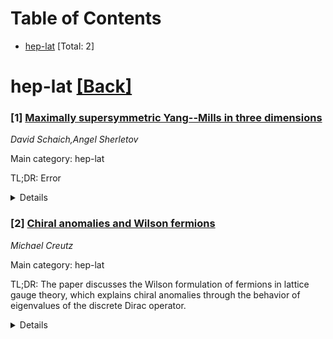 <div id=toc></div>

# Table of Contents

- [hep-lat](#hep-lat) [Total: 2]


<div id='hep-lat'></div>

# hep-lat [[Back]](#toc)

### [1] [Maximally supersymmetric Yang--Mills in three dimensions](https://arxiv.org/abs/2510.18140)
*David Schaich,Angel Sherletov*

Main category: hep-lat

TL;DR: Error


<details>
  <summary>Details</summary>
Motivation: Error

Method: Error

Result: Error

Conclusion: Error

Abstract: We present the latest results from our ongoing lattice field theory
investigations of maximally supersymmetric Yang--Mills theory in three
space-time dimensions, focusing on its non-perturbative phase diagram.
Exploiting a lattice formulation that preserves a subset of the supersymmetry
algebra at non-zero lattice spacing, we study the 'spatial deconfinement' phase
transition that holography relates to the transition between localized and
homogeneous black branes in the dual quantum gravity. Fixing $N_L^2 \times 8$
lattice volumes and N=8 colors in the SU(N) gauge group, we consider four
aspect ratios $\alpha = N_L / N_T \leq 4$ corresponding to $N_L = 16$, $20$,
$24$ and $32$. The transition temperatures we determine are in good agreement
with the low-temperature, large-N holographic expectation $T_c \propto
\alpha^3$.

</details>


### [2] [Chiral anomalies and Wilson fermions](https://arxiv.org/abs/2510.18693)
*Michael Creutz*

Main category: hep-lat

TL;DR: The paper discusses the Wilson formulation of fermions in lattice gauge theory, which explains chiral anomalies through the behavior of eigenvalues of the discrete Dirac operator.


<details>
  <summary>Details</summary>
Motivation: To provide a unified description of chiral anomalies within the standard model using the Wilson formulation, and to explore the non-perturbative aspects that connect different topological sectors via the collision of eigenvalue pairs.

Method: The method involves analyzing the discrete Dirac operator, which is broken down into two by two blocks, and studying the possible eigenvalues that can form complex pairs or separate into real values with specific chirality.

Result: The analysis reveals that the collision of eigenvalue pairs happens outside the perturbative region and this phenomenon provides a transition path between distinct topological sectors.

Conclusion: The study concludes that the Wilson formulation offers insight into chiral anomalies and the non-perturbative transitions between topological sectors, which are essential for understanding the full dynamics of the standard model.

Abstract: The Wilson formulation of fermions in lattice gauge theory provides a unified
description of the chiral anomalies in the standard model. The discrete Dirac
operator diagonalizes into a series of two by two blocks. In each block the
possible eigenvalues either form a complex pair or separate into two real
eigenvalues that have specific chirality. The collision of these pairs of
eigenvalues occurs outside the perturbative region and provides a path between
topological sectors.

</details>
